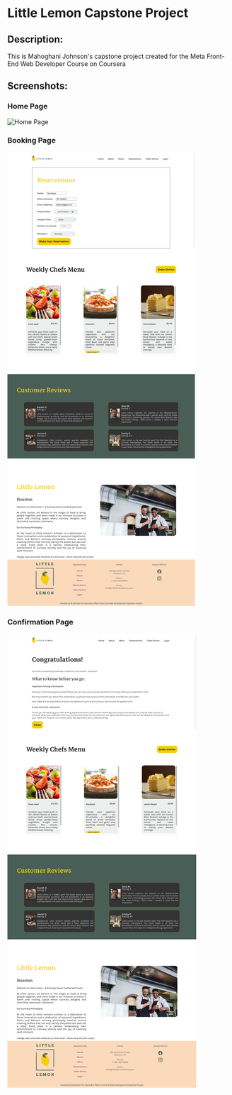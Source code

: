 # Little Lemon Capstone Project
## Description:
This is Mahoghani Johnson's capstone project created for the Meta Front-End Web Developer Course on Coursera

## Screenshots:
### Home Page
![Home Page](src/images/Home.png)

### Booking Page
![Booking Page](src/images/Booking.png)

### Confirmation Page
![Confirmation Page](src/images/Confirmation.png)